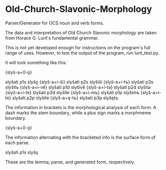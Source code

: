 # Old-Church-Slavonic-Morphology
Parser/Generator for OCS noun and verb forms.

The data and interpretation of Old Church Slavonic morphology
are taken from Horace G. Lunt's fundamental grammar. 

This is not yet developed enough for instructions on the program's full
range of uses. However, to test the output of the program, run lunt_test.py.

It will look something like this:

{slyš-a+0-ǫ}

slyšati p1s slyšǫ
{slyš-a+i-ši}
slyšati p2s slyšiši
{slyš-a+i-tъ}
slyšati p3s slyšitъ
{slyš-a+i-vě}
slyšati p1d slyšivě
{slyš-a+i-ta}
slyšati p2d slyšita
{slyš-a+i-te}
slyšati p3d slyšite
{slyš-a+i-mъ}
slyšati p1p slyšimъ
{slyš-a+i-te}
slyšati p2p slyšite
{slyš-a+ę-tъ}
slyšati p3p slyšętъ

The information in brackets is the morphological analysis of each 
form. A dash marks the stem boundary, while a plus sign marks a 
morphmeme boundary. 

{slyš-a+0-ǫ}

The information alternating with the bracketed 
info is the surface form of each parse. 

slyšati p1s slyšǫ

These are the lemma, parse, and generated form, respectively.


